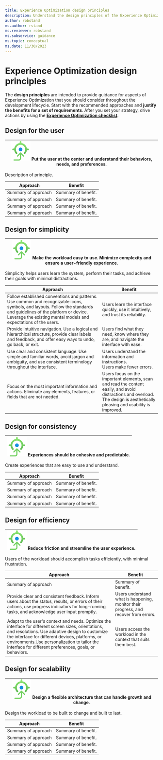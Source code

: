 ```yaml
---
title: Experience Optimization design principles
description: Understand the design principles of the Experience Optimization pillar.
author: robstand
ms.author: rstand
ms.reviewer: robstand
ms.subservice: guidance
ms.topic: conceptual
ms.date: 11/30/2023
---
```


# Experience Optimization design principles 

The **design principles** are intended to provide guidance for aspects of Experience Optimization that you should consider throughout the development lifecycle. Start with the recommended approaches and **justify the benefits for a set of requirements**. After you set your strategy, drive actions by using the [**Experience Optimization checklist**](./checklist.md).

## Design for the user

|![Goal icon](../_images/goal.svg) Put the user at the center and understand their behaviors, needs, and preferences.  |
|--|

Description of principle.

|Approach|Benefit|
|-|-|
|Summary of approach|Summary of benefit.|
|Summary of approach|Summary of benefit.|
|Summary of approach|Summary of benefit.|
|Summary of approach|Summary of benefit.|

## Design for simplicity

|![Goal icon](../_images/goal.svg) Make the workload easy to use. Minimize complexity and ensure a user-friendly experience.|
|--|

Simplicity helps users learn the system, perform their tasks, and achieve their goals with minimal distractions.

|Approach|Benefit|
|-|-|
|Follow established conventions and patterns. Use common and recognizable icons, symbols, and layouts. Follow the standards and guidelines of the platform or device. Leverage the existing mental models and expectations of the users. |Users learn the interface quickly, use it intuitively, and trust its reliability.|
|Provide intuitive navigation. Use a logical and hierarchical structure, provide clear labels and feedback, and offer easy ways to undo, go back, or exit.|Users find what they need, know where they are, and navigate the interface with ease.|
|Use clear and consistent language. Use simple and familiar words, avoid jargon and ambiguity, and use consistent terminology throughout the interface. |Users understand the information and instructions.<br/>Users make fewer errors.|
|Focus on the most important information and actions. Eliminate any elements, features, or fields that are not needed. |Users focus on the important elements, scan and read the content easily, and avoid distractions and overload.<br/>The design is aesthetically pleasing and usability is improved. |

## Design for consistency

|![Goal icon](../_images/goal.svg) Experiences should be cohesive and predictable. |
|--|

Create experiences that are easy to use and understand. 

|Approach|Benefit|
|-|-|
|Summary of approach|Summary of benefit.|
|Summary of approach|Summary of benefit.|
|Summary of approach|Summary of benefit.|
|Summary of approach|Summary of benefit.|

## Design for efficiency

|![Goal icon](../_images/goal.svg) Reduce friction and streamline the user experience. |
|--|

Users of the workload should accomplish tasks efficiently, with minimal frustration. 

|Approach|Benefit|
|-|-|
|Summary of approach|Summary of benefit.|
|Provide clear and consistent feedback. Inform users about the status, results, or errors of their actions, use progress indicators for long-running tasks, and acknowledge user input promptly.|Users understand what is happening, monitor their progress, and recover from errors.|
|Adapt to the user's context and needs. Optimize the interface for different screen sizes, orientations, and resolutions. Use adaptive design to customize the interface for different devices, platforms, or environments.Use personalization to tailor the interface for different preferences, goals, or behaviors.|Users access the workload in the context that suits them best. |

## Design for scalability

|![Goal icon](../_images/goal.svg) Design a flexible architecture that can handle growth and change. |
|--|

Design the workload to be built to change and built to last.

|Approach|Benefit|
|-|-|
|Summary of approach|Summary of benefit.|
|Summary of approach|Summary of benefit.|
|Summary of approach|Summary of benefit.|
|Summary of approach|Summary of benefit.|